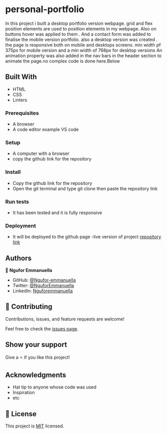 # personal-portfolio

In this project i built a desktop portfolio version webpage. grid and flex position elements are used to position elements in my webpage. Also on buttons hover was applied to them . And a contact form was added to finalise the mobile version portfolio. also a desktop version was created . the page is responsive both on mobile and desktops screens. min width pf 375px for mobile version and a min width of 768px for desktop versions
An animation property was also added in the nav bars in the header section to animate the page.no complex code is done here.Below 
## Built With

- HTML
- CSS
- Linters

### Prerequisites

- A browser
- A code editor example VS code

### Setup

- A computer with a browser
- copy  the github link for the repository 

### Install

- Copy the github link for the repository
- Open the git terminal and type git clone then paste the repository link

### Run tests

- It has been tested and it is fully responsive

### Deployment

- It will be deployed to the github page
-live version of project [repository link](https://ngufor-emmanuella.github.io/personal-portfolio/)

## Authors

👤 **Ngufor Emmanuella**

- GitHub: [@Ngufor-emmanuella](https://github.com/Ngufor-emmanuella)
- Twitter: [@NguforEmmanuella](https://twitter.com/NguforEmmanuella)
- LinkedIn: [Nguforemmanuella](https://linkedin.com/in/Nguforemmanuella)


## 🤝 Contributing

Contributions, issues, and feature requests are welcome!

Feel free to check the [issues page](../../issues/).

## Show your support

Give a ⭐️ if you like this project!

## Acknowledgments

- Hat tip to anyone whose code was used
- Inspiration
- etc

## 📝 License

This project is [MIT](./MIT.md) licensed.
